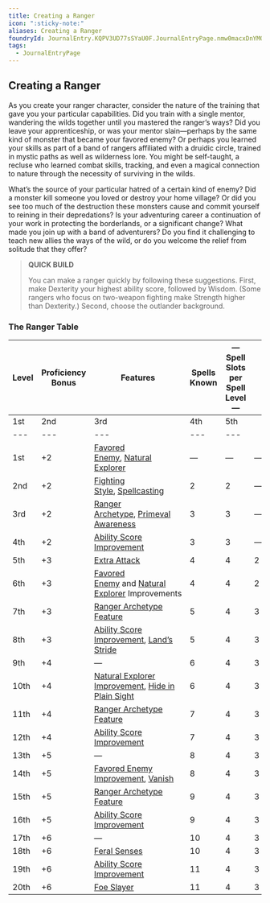 ```yaml
---
title: Creating a Ranger
icon: ":sticky-note:"
aliases: Creating a Ranger
foundryId: JournalEntry.KQPV3UD77sSYaU0F.JournalEntryPage.nmw0macxDnYMOutR
tags:
  - JournalEntryPage
---
```

## Creating a Ranger

As you create your ranger character, consider the nature of the training that gave you your particular capabilities. Did you train with a single mentor, wandering the wilds together until you mastered the ranger’s ways? Did you leave your apprenticeship, or was your mentor slain—perhaps by the same kind of monster that became your favored enemy? Or perhaps you learned your skills as part of a band of rangers affiliated with a druidic circle, trained in mystic paths as well as wilderness lore. You might be self-taught, a recluse who learned combat skills, tracking, and even a magical connection to nature through the necessity of surviving in the wilds.

What’s the source of your particular hatred of a certain kind of enemy? Did a monster kill someone you loved or destroy your home village? Or did you see too much of the destruction these monsters cause and commit yourself to reining in their depredations? Is your adventuring career a continuation of your work in protecting the borderlands, or a significant change? What made you join up with a band of adventurers? Do you find it challenging to teach new allies the ways of the wild, or do you welcome the relief from solitude that they offer?

> **QUICK BUILD**
> 
> You can make a ranger quickly by following these suggestions. First, make Dexterity your highest ability score, followed by Wisdom. (Some rangers who focus on two-weapon fighting make Strength higher than Dexterity.) Second, choose the outlander background.

### The Ranger Table

|Level|Proficiency  <br>Bonus|Features|Spells  <br>Known|—Spell Slots per Spell Level—|   |   |   |   |
|---|---|---|---|---|---|---|---|---|
|1st|2nd|3rd|4th|5th|
|---|---|---|---|---|
|1st|+2|[Favored Enemy](https://www.dndbeyond.com/classes/5-ranger#FavoredEnemy-294), [Natural Explorer](https://www.dndbeyond.com/classes/5-ranger#NaturalExplorer-295)|—|—|—|—|—|—|
|2nd|+2|[Fighting Style](https://www.dndbeyond.com/classes/5-ranger#FightingStyle-296), [Spellcasting](https://www.dndbeyond.com/classes/5-ranger#Spellcasting-297)|2|2|—|—|—|—|
|3rd|+2|[Ranger Archetype](https://www.dndbeyond.com/classes/5-ranger#RangerArchetype-298), [Primeval Awareness](https://www.dndbeyond.com/classes/5-ranger#PrimevalAwareness-299)|3|3|—|—|—|—|
|4th|+2|[Ability Score Improvement](https://www.dndbeyond.com/classes/5-ranger#AbilityScoreImprovement-300)|3|3|—|—|—|—|
|5th|+3|[Extra Attack](https://www.dndbeyond.com/classes/5-ranger#ExtraAttack-301)|4|4|2|—|—|—|
|6th|+3|[Favored Enemy](https://www.dndbeyond.com/classes/5-ranger#FavoredEnemy-294) and [Natural Explorer](https://www.dndbeyond.com/classes/5-ranger#NaturalExplorer-295) Improvements|4|4|2|—|—|—|
|7th|+3|[Ranger Archetype Feature](https://www.dndbeyond.com/classes/5-ranger#RangerArchetypes)|5|4|3|—|—|—|
|8th|+3|[Ability Score Improvement](https://www.dndbeyond.com/classes/5-ranger#AbilityScoreImprovement-300), [Land’s Stride](https://www.dndbeyond.com/classes/5-ranger#LandsStride-302)|5|4|3|—|—|—|
|9th|+4|—|6|4|3|2|—|—|
|10th|+4|[Natural Explorer Improvement](https://www.dndbeyond.com/classes/5-ranger#NaturalExplorer-295), [Hide in Plain Sight](https://www.dndbeyond.com/classes/5-ranger#HideinPlainSight-303)|6|4|3|2|—|—|
|11th|+4|[Ranger Archetype Feature](https://www.dndbeyond.com/classes/5-ranger#RangerArchetypes)|7|4|3|3|—|—|
|12th|+4|[Ability Score Improvement](https://www.dndbeyond.com/classes/5-ranger#AbilityScoreImprovement-300)|7|4|3|3|—|—|
|13th|+5|—|8|4|3|3|1|—|
|14th|+5|[Favored Enemy Improvement](https://www.dndbeyond.com/classes/5-ranger#FavoredEnemy-294), [Vanish](https://www.dndbeyond.com/classes/5-ranger#Vanish-304)|8|4|3|3|1|—|
|15th|+5|[Ranger Archetype Feature](https://www.dndbeyond.com/classes/5-ranger#RangerArchetypes)|9|4|3|3|2|—|
|16th|+5|[Ability Score Improvement](https://www.dndbeyond.com/classes/5-ranger#AbilityScoreImprovement-300)|9|4|3|3|2|—|
|17th|+6|—|10|4|3|3|3|1|
|18th|+6|[Feral Senses](https://www.dndbeyond.com/classes/5-ranger#FeralSenses-305)|10|4|3|3|3|1|
|19th|+6|[Ability Score Improvement](https://www.dndbeyond.com/classes/5-ranger#AbilityScoreImprovement-300)|11|4|3|3|3|2|
|20th|+6|[Foe Slayer](https://www.dndbeyond.com/classes/5-ranger#FoeSlayer-306)|11|4|3|3|3|2|